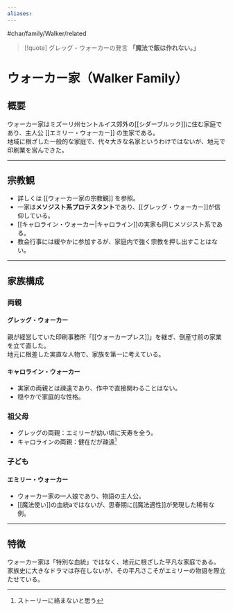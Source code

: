 ```yaml
---
aliases:
---
```

#char/family/Walker/related  

> [!quote] グレッグ・ウォーカーの発言
> **「魔法で飯は作れない。」**

# ウォーカー家（Walker Family）

## 概要
ウォーカー家はミズーリ州セントルイス郊外の[[シダーブルック]]に住む家庭であり、主人公 [[エミリー・ウォーカー]] の生家である。  
地域に根ざした一般的な家庭で、代々大きな名家というわけではないが、地元で印刷業を営んできた。  

---

## 宗教観
- 詳しくは [[ウォーカー家の宗教観]] を参照。  
- 一家は**メソジスト系プロテスタント**であり、[[グレッグ・ウォーカー]]が信仰している。  
- [[キャロライン・ウォーカー|キャロライン]]の実家も同じメソジスト系である。  
- 教会行事には緩やかに参加するが、家庭内で強く宗教を押し出すことはない。  

---

## 家族構成

### 両親
#### **グレッグ・ウォーカー**  
親が経営していた印刷事務所「[[ウォーカープレス]]」を継ぎ、倒産寸前の家業を立て直した。  
地元に根差した実直な人物で、家族を第一に考えている。  

#### **キャロライン・ウォーカー**  
- 実家の両親とは疎遠であり、作中で直接関わることはない。  
- 穏やかで家庭的な性格。  

### 祖父母
- グレッグの両親：エミリーが幼い頃に天寿を全う。  
- キャロラインの両親：健在だが疎遠[^1]

### 子ども
#### **エミリー・ウォーカー**  
- ウォーカー家の一人娘であり、物語の主人公。  
- [[魔法使い]]の血統aではないが、思春期に[[魔法適性]]が発現した稀有な例。  

---

## 特徴
ウォーカー家は「特別な血統」ではなく、地元に根ざした平凡な家庭である。  
家族史に大きなドラマは存在しないが、その平凡さこそがエミリーの物語を際立たせている。  

[^1]: ストーリーに絡まないと思う
